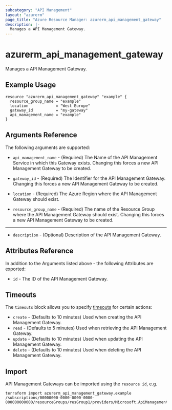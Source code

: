 ```yaml
---
subcategory: "API Management"
layout: "azurerm"
page_title: "Azure Resource Manager: azurerm_api_management_gateway"
description: |-
  Manages a API Management Gateway.
---
```


# azurerm_api_management_gateway

Manages a API Management Gateway.

## Example Usage

```hcl
resource "azurerm_api_management_gateway" "example" {
  resource_group_name = "example"
  location            = "West Europe"
  gateway_id          = "my-gateway"
  api_management_name = "example"
}
```

## Arguments Reference

The following arguments are supported:

* `api_management_name` - (Required) The Name of the API Management Service in which this Gateway exists. Changing this forces a new API Management Gateway to be created.

* `gateway_id` - (Required) The Identifier for the API Management Gateway. Changing this forces a new API Management Gateway to be created.

* `location` - (Required) The Azure Region where the API Management Gateway should exist.

* `resource_group_name` - (Required) The name of the Resource Group where the API Management Gateway should exist. Changing this forces a new API Management Gateway to be created.

---

* `description` - (Optional) Description of the API Management Gateway.

## Attributes Reference

In addition to the Arguments listed above - the following Attributes are exported: 

* `id` - The ID of the API Management Gateway.

## Timeouts

The `timeouts` block allows you to specify [timeouts](https://www.terraform.io/docs/configuration/resources.html#timeouts) for certain actions:

* `create` - (Defaults to 10 minutes) Used when creating the API Management Gateway.
* `read` - (Defaults to 5 minutes) Used when retrieving the API Management Gateway.
* `update` - (Defaults to 10 minutes) Used when updating the API Management Gateway.
* `delete` - (Defaults to 10 minutes) Used when deleting the API Management Gateway.

## Import

API Management Gateways can be imported using the `resource id`, e.g.

```shell
terraform import azurerm_api_management_gateway.example /subscriptions/00000000-0000-0000-0000-000000000000/resourceGroups/resGroup1/providers/Microsoft.ApiManagement/service/service1/gateways/gateway1
```
